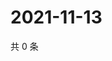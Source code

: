 # 2021-11-13

共 0 条

<!-- BEGIN WEIBO -->
<!-- 最后更新时间 Sat Nov 13 2021 17:14:17 GMT+0800 (China Standard Time) -->

<!-- END WEIBO -->
